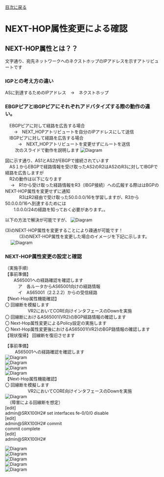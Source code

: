 [目次に戻る](./Junos-BGP-exercises.md) <br>

# NEXT-HOP属性変更による確認
## NEXT-HOP属性とは？？
文字通り、宛先ネットワークへのネクストホップのIPアドレスを示すアトリビュートです<br>

### IGPとの考え方の違い<br>
 ASに到達するためのIPアドレス　→　ネクストホップ<br>
### EBGPピアとIBGPピアにそれぞれアドバタイズする際の動作の違い。
　EBGPピアに対して経路を広告する場合<br>
  　　→　NEXT_HOPアトリビュートを自分のIPアドレスにして送信<br>
　IBGPピアに対して経路を広告する場合<br>
　　　→　NEXT_HOPアトリビュートを変更せずにルートを送信<br>
　
　次のスライドで動作を説明します
  ![Diagram](./images/NEXT-HOP-1.jpg)<br>
  
  図に示す通り、AS1とAS2がEBGPで接続されています<br>
  　AS１からEBGPで経路情報を受け取ったAS2のR2はAS2のR3に対してIBGPで経路を広告しますが<br>
  　R2の動作は以下になります<br>
  　 →　R1から受け取った経路情報をR3（IBGP接続）への広報する際ははBGPのNEXT-HOP属性を変更せずに通知<br>
  　
 　　R3はR2経由で受け取った50.0.0.0/16を学習しますが、R3から50.0.0.0/16へ到達するためには<br>
 　　1.0.0.0/24の経路を知っておく必要があります。。<br>

   以下の方法で解決が可能ですが、
    ![Diagram](./images/NEXT-HOP-2.jpg)<br>
   
   (3)のNEXT-HOP属性を変更することにより疎通が可能です！<br>
  　 
　　(3)のNEXT-HOP属性を変更した場合のイメージを下記に示します。<br>
  　 ![Diagram](./images/NEXT-HOP-3.jpg)<br>

   ### NEXT-HOP属性変更の設定と確認
  （実施手順）<br>
  【事前準備】<br>
　　AS65001への経路確認を確認します<br>
　　　ア　各ルータからAS65001向けの経路情報<br>
　　　イ　AS65001（2.2.2.2）からの受信経路<br>
  【Next-Hop属性機能確認】<br>
     〇 回線断を模擬します<br>
　　 　　　VR2においてCORE向けインタフェースのDownを実施<br>
     〇 回線断におけるAS65001(VR2)のBGP経路情報の確認します<br>
     〇 Next-Hop属性変更によるPolicy設定の実施します<br>
     〇 Next-Hop属性変更後におけるAS65001(VR2)のBGP路情報の確認します<br>
  【現状復帰】
     回線断を復旧させます<br>

  【事前準備】<br>
　 　AS65001への経路確認を確認します<br>
   ![Diagram](./images/NEXT-HOP-4.jpg)<br>
   ![Diagram](./images/NEXT-HOP-5.jpg)<br>
   ![Diagram](./images/NEXT-HOP-6.jpg)<br>
   ![Diagram](./images/NEXT-HOP-7.jpg)<br>
    【Next-Hop属性機能確認】<br>
     〇 回線断を模擬します<br>
　　 　　　VR2においてCORE向けインタフェースのDownを実施<br>
    ![Diagram](./images/NEXT-HOP-7.jpg)<br>
　（障害による回線断を想定）<br>
[edit]<br>
admin@SRX100H2# set interfaces fe-0/0/0 disable<br>
[edit]<br>
admin@SRX100H2# commit<br>
commit complete<br>
[edit]<br>
admin@SRX100H2#<br>

![Diagram](./images/NEXT-HOP-8.jpg)<br>
![Diagram](./images/NEXT-HOP-9.jpg)<br>
![Diagram](./images/NEXT-HOP-10.jpg)<br>
![Diagram](./images/NEXT-HOP-11.jpg)<br>
![Diagram](./images/NEXT-HOP-12.jpg)<br>

   

     


    
  

  
  
 


